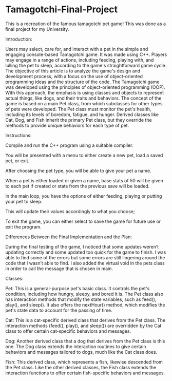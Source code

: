 # Tamagotchi-Final-Project
This is a recreation of the famous tamagotchi pet game! This was done as a final project for my University. 

Introduction:

Users may select, care for, and interact with a pet in the simple and engaging console-based Tamagotchi game. It was made using C++. Players may engage in a range of actions, including feeding, playing with, and lulling the pet to sleep, according to the game's straightforward game cycle. The objective of this article is to analyze the game's design and development process, with a focus on the use of object-oriented programming ideas and the structure of the code.
The Tamagotchi game was developed using the principles of object-oriented programming (OOP). With this approach, the emphasis is using classes and objects to represent actual things, like dogs, and their traits and behaviors. The concept of the game is based on a main Pet class, from which subclasses for other types of pets were developed. The Pet class must monitor the pet's health, including its levels of boredom, fatigue, and hunger. Derived classes like Cat, Dog, and Fish inherit the primary Pet class, but they override the methods to provide unique behaviors for each type of pet.

Instructions:

 Compile and run the C++ program using a suitable compiler.

 You will be presented with a menu to either create a new pet, load a saved pet, or exit.

 After choosing the pet type, you will be able to give your pet a name.

 When a pet is either loaded or given a name, base stats of 50 will be given to each pet if created or stats from the previous save will be loaded.

 In the main loop, you have the options of either feeding, playing or putting your pet to sleep.

 This will update their values accordingly to what you choose;

 To exit the game, you can either select to save the game for future use or exit the program.


Differences Between the Final Implementation and the Plan:

 During the final testing of the game, I noticed that some updates weren’t updating correctly and some updated too quick for the game to finish. I was able to find some of the errors but some errors are still lingering around the code that I wasn’t able to find. I also added the virtual void in the pets class in order to call the message that is chosen in main.

Classes:

 Pet: This is a general-purpose pet's basic class. It controls the pet's condition, including how hungry, sleepy, and bored it is. The Pet class also has interaction methods that modify the state variables, such as feed(), play(), and sleep(). It also offers the nextHour() method, which modifies the pet's state data to account for the passing of time.

 Cat: This is a cat-specific derived class that derives from the Pet class. The interaction methods (feed(), play(), and sleep()) are overridden by the Cat class to offer certain cat-specific behaviors and messages.
 
 Dog: Another derived class that a dog that derives from the Pet class is this one. The Dog class extends the interaction routines to give certain behaviors and messages tailored to dogs, much like the Cat class does.

 Fish: This derived class, which represents a fish, likewise descended from the Pet class. Like the other derived classes, the Fish class extends the interaction functions to offer certain fish-specific behaviors and messages.

 
